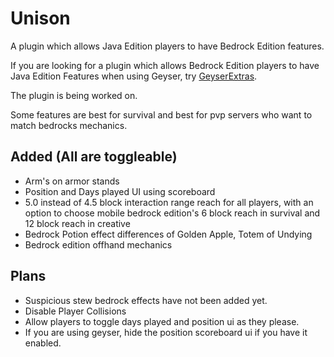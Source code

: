 # Unison
A plugin which allows Java Edition players to have Bedrock Edition features.

If you are looking for a plugin which allows Bedrock Edition players to have Java Edition Features when using Geyser, try [GeyserExtras](https://modrinth.com/plugin/geyserextras).

The plugin is being worked on.

Some features are best for survival and best for pvp servers who want to match bedrocks mechanics.

## Added (All are toggleable)
- Arm's on armor stands
- Position and Days played UI using scoreboard
- 5.0 instead of 4.5 block interaction range reach for all players, with an option to choose mobile bedrock edition's 6 block reach in survival and 12 block reach in creative
- Bedrock Potion effect differences of Golden Apple, Totem of Undying
- Bedrock edition offhand mechanics

## Plans
- Suspicious stew bedrock effects have not been added yet.
- Disable Player Collisions
- Allow players to toggle days played and position ui as they please.
- If you are using geyser, hide the position scoreboard ui if you have it enabled.
